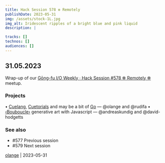 ```yaml
---
title: Hack Session 578 ✼ Remotely
publishDate: 2023-05-31
img: /assets/stock-1L.jpg
img_alt: Iridescent ripples of a bright blue and pink liquid
description: |

tracks: []
technos: []
audiences: []
---
```


## 31.05.2023

Wrap-up of our [Gōng-fu I/O Weekly · Hack Session #578 ✼ Remotely ✼](https://www.meetup.com/fr-FR/gōngfuio/events/hvhrdtyfchbpc/) meetup.

### Projects

• [Cuelang](https://cuelang.org/), [Cuetorials](https://cuetorials.com/) and may be a bit of [Go](https://go.dev/) — @olange and @rudifa
• [‹Bouboucle›](http://bouboucle.com) generative art with Javascript — @andreaskundig and @david-hodgetts 

### See also

* #577 Previous session
* #579 Next session

[olange](https://github.com/olange) | 2023-05-31


